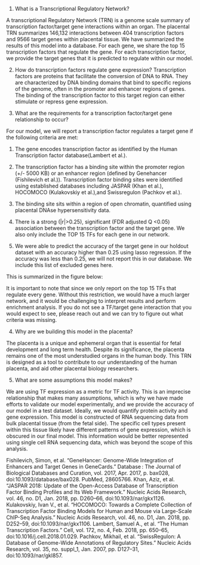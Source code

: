 1.  What is a Transcriptional Regulatory Network?

A transcriptional Regulatory Network (TRN) is a genome scale summary of transcription factor/target gene interactions within an organ. The placental TRN summarizes 146,132 interactions between 404 transcription factors and 9566 target genes within placental tissue.  We have summarized the results of this model into a database. For each gene, we share the top 15 transcription factors that regulate the gene.  For each transcription factor, we provide the target genes that it is predicted to regulate within our model.

2. How do transcription factors regulate gene expression?
Transcription factors are proteins that facilitate the conversion of DNA to RNA.  They are characterized by DNA binding domains that bind to specific regions of the genome, often in the promoter and enhancer regions of genes.  The binding of the transcription factor to this target region can either stimulate or repress gene expression.  

3. What are the requirements for a transcription factor/target gene relationship to occur?

For our model, we will report a transcription factor regulates a target gene if the following criteria are met:

1. The gene encodes transcription factor as identified by the Human Transcription factor database(Lambert et al.).

2. The transcription factor has a binding site within the promoter region (+/- 5000 KB) or an enhancer region (defined by Genehancer (Fishilevich et al.)). Transcription factor binding sites were identified using established databases including JASPAR (Khan et al.), HOCOMOCO (Kulakovskiy et al.),and Swissregulon (Pachkov et al.).

3. The binding site sits within a region of open chromatin, quantified using placental DNAse hypersensitivity data.

4.  There is a strong (|r|>0.25), significant  (FDR adjusted Q <0.05) association between the transcription factor and the target gene. We  also only include the TOP 15 TFs for each gene in our network.

5. We were able to predict the accuracy of the target gene in our holdout dataset with an accuracy higher than 0.25 using lasso regression. If the accuracy was less than 0.25, we will not report this in our database. We include this list of excluded genes here. 

This is summarized in the figure below:

It is important to note that since we only report on the top 15 TFs that regulate every gene.  Without this restriction, we would have a much larger network, and it would be challenging to interpret results and perform enrichment analysis. If you do not see a TF/target gene interaction that you would expect to see, please reach out and we can try to figure out what criteria was missing.

4. Why are we building this model in the placenta? 

The placenta is a unique and ephemeral organ that is essential for fetal development and long term health. Despite its significance, the placenta remains one of the most understudied organs in the human body. This TRN is designed as a tool to contribute to our understanding of the human placenta, and aid other placental biology researchers.

5. What are some assumptions this model makes?

We are using TF expression as a metric for TF activity. This is an imprecise relationship that makes many assumptions, which is why we have made efforts to validate our model experimentally, and we provide the accuracy of our model in a test dataset. Ideally, we would quantify protein activity and gene expression. This model is constructed of RNA sequencing data from bulk placental tissue (from the fetal side). The specific cell types present within this tissue likely have different patterns of gene expression, which is obscured in our final model. This information would be better represented using single cell RNA sequencing data, which was beyond the scope of this analysis.

Fishilevich, Simon, et al. “GeneHancer: Genome-Wide Integration of Enhancers and Target Genes in GeneCards.” Database : The Journal of Biological Databases and Curation, vol. 2017, Apr. 2017, p. bax028, doi:10.1093/database/bax028. PubMed, 28605766.
Khan, Aziz, et al. “JASPAR 2018: Update of the Open-Access Database of Transcription Factor Binding Profiles and Its Web Framework.” Nucleic Acids Research, vol. 46, no. D1, Jan. 2018, pp. D260–66, doi:10.1093/nar/gkx1126.
Kulakovskiy, Ivan V., et al. “HOCOMOCO: Towards a Complete Collection of Transcription Factor Binding Models for Human and Mouse via Large-Scale ChIP-Seq Analysis.” Nucleic Acids Research, vol. 46, no. D1, Jan. 2018, pp. D252–59, doi:10.1093/nar/gkx1106.
Lambert, Samuel A., et al. “The Human Transcription Factors.” Cell, vol. 172, no. 4, Feb. 2018, pp. 650–65, doi:10.1016/j.cell.2018.01.029.
Pachkov, Mikhail, et al. “SwissRegulon: A Database of Genome-Wide Annotations of Regulatory Sites.” Nucleic Acids Research, vol. 35, no. suppl_1, Jan. 2007, pp. D127–31, doi:10.1093/nar/gkl857.


